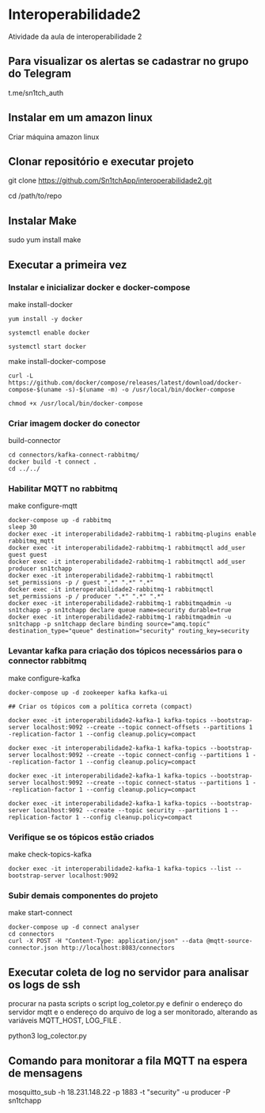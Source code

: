 # Interoperabilidade2
Atividade da aula de interoperabilidade 2

## Para visualizar os alertas se cadastrar no grupo do Telegram

t.me/sn1tch_auth

## Instalar em um amazon linux

Criar máquina amazon linux

## Clonar repositório e executar projeto

git clone https://github.com/Sn1tchApp/interoperabilidade2.git

cd /path/to/repo

## Instalar Make

sudo yum install make

## Executar a primeira vez

### Instalar e inicializar docker e docker-compose

make install-docker

    yum install -y docker

    systemctl enable docker

    systemctl start docker

make install-docker-compose

    curl -L https://github.com/docker/compose/releases/latest/download/docker-compose-$(uname -s)-$(uname -m) -o /usr/local/bin/docker-compose

    chmod +x /usr/local/bin/docker-compose

### Criar imagem docker do conector

build-connector

	cd connectors/kafka-connect-rabbitmq/
	docker build -t connect .
    cd ../../

### Habilitar MQTT no rabbitmq

make configure-mqtt

    docker-compose up -d rabbitmq
	sleep 30
	docker exec -it interoperabilidade2-rabbitmq-1 rabbitmq-plugins enable rabbitmq_mqtt
	docker exec -it interoperabilidade2-rabbitmq-1 rabbitmqctl add_user guest guest
	docker exec -it interoperabilidade2-rabbitmq-1 rabbitmqctl add_user producer sn1tchapp
	docker exec -it interoperabilidade2-rabbitmq-1 rabbitmqctl set_permissions -p / guest ".*" ".*" ".*"
	docker exec -it interoperabilidade2-rabbitmq-1 rabbitmqctl set_permissions -p / producer ".*" ".*" ".*"
	docker exec -it interoperabilidade2-rabbitmq-1 rabbitmqadmin -u sn1tchapp -p sn1tchapp declare queue name=security durable=true
	docker exec -it interoperabilidade2-rabbitmq-1 rabbitmqadmin -u sn1tchapp -p sn1tchapp declare binding source="amq.topic" destination_type="queue" destination="security" routing_key=security

### Levantar kafka para criação dos tópicos necessários para o connector rabbitmq

make configure-kafka

    docker-compose up -d zookeeper kafka kafka-ui

    ## Criar os tópicos com a política correta (compact)

    docker exec -it interoperabilidade2-kafka-1 kafka-topics --bootstrap-server localhost:9092 --create --topic connect-offsets --partitions 1 -replication-factor 1 --config cleanup.policy=compact

    docker exec -it interoperabilidade2-kafka-1 kafka-topics --bootstrap-server localhost:9092 --create --topic connect-config --partitions 1 --replication-factor 1 --config cleanup.policy=compact

    docker exec -it interoperabilidade2-kafka-1 kafka-topics --bootstrap-server localhost:9092 --create --topic connect-status --partitions 1 --replication-factor 1 --config cleanup.policy=compact

    docker exec -it interoperabilidade2-kafka-1 kafka-topics --bootstrap-server localhost:9092 --create --topic security --partitions 1 --replication-factor 1 --config cleanup.policy=compact


### Verifique se os tópicos estão criados

make check-topics-kafka

    docker exec -it interoperabilidade2-kafka-1 kafka-topics --list --bootstrap-server localhost:9092

### Subir demais componentes do projeto

make start-connect

    docker-compose up -d connect analyser
    cd connectors
    curl -X POST -H "Content-Type: application/json" --data @mqtt-source-connector.json http://localhost:8083/connectors


## Executar coleta de log no servidor para analisar os logs de ssh

procurar na pasta scripts o script log_coletor.py e definir o endereço do servidor mqtt e o endereço do arquivo de log a ser monitorado, alterando as variáveis MQTT_HOST, LOG_FILE .

python3 log_colector.py

## Comando para monitorar a fila MQTT na espera de mensagens

mosquitto_sub -h 18.231.148.22 -p 1883 -t "security" -u producer -P sn1tchapp
